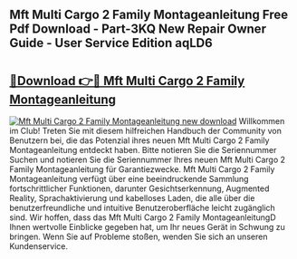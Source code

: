 ## Mft Multi Cargo 2 Family Montageanleitung Free Pdf Download - Part-3KQ New Repair Owner Guide - User Service Edition aqLD6

# <h2><a href="http://df8470.blite.top/?on=Mft+Multi+Cargo+2+Family+Montageanleitung">🔗Download 👉🔴 Mft Multi Cargo 2 Family Montageanleitung</a></h2>

[![Mft Multi Cargo 2 Family Montageanleitung new download](https://i.imgur.com/lujVjoI.png)](http://df8470.blite.top/?on=Mft+Multi+Cargo+2+Family+Montageanleitung)
Willkommen im Club! Treten Sie mit diesem hilfreichen Handbuch der Community von Benutzern bei, die das Potenzial ihres neuen Mft Multi Cargo 2 Family Montageanleitung entdeckt haben. Bitte notieren Sie die Seriennummer Suchen und notieren Sie die Seriennummer Ihres neuen Mft Multi Cargo 2 Family Montageanleitung für Garantiezwecke. Mft Multi Cargo 2 Family Montageanleitung verfügt über eine beeindruckende Sammlung fortschrittlicher Funktionen, darunter Gesichtserkennung, Augmented Reality, Sprachaktivierung und kabelloses Laden, die alle über die benutzerfreundliche und intuitive Benutzeroberfläche leicht zugänglich sind. Wir hoffen, dass das Mft Multi Cargo 2 Family MontageanleitungD Ihnen wertvolle Einblicke gegeben hat, um Ihr neues Gerät in Schwung zu bringen. Wenn Sie auf Probleme stoßen, wenden Sie sich an unseren Kundenservice.

